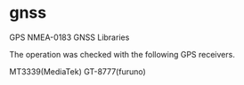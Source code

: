 # gnss
GPS NMEA-0183 GNSS Libraries

The operation was checked with the following GPS receivers.

MT3339(MediaTek)
GT-8777(furuno)
